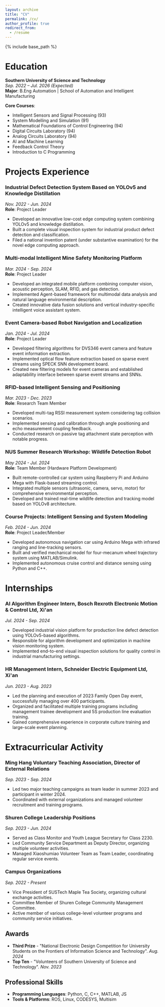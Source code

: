 ```yaml
---
layout: archive
title: "CV"
permalink: /cv/
author_profile: true
redirect_from:
  - /resume
---
```


{% include base_path %}

Education
======
<!--
*Ph.D in Version Control Theory, GitHub University, 2018 (expected)
* M.S. in Jekyll, GitHub University, 2014 
-->
**Southern University of Science and Technology**  
*Sep. 2022 – Jul. 2026 (Expected)*  
**Major**: B.Eng Automation | School of Automation and Intelligent Manufacturing  
<!--**GPA**: 83.36/100-->  
**Core Courses**:  
- Intelligent Sensors and Signal Processing (93)  
- System Modelling and Simulation (91)  
- Mathematical Foundations of Control Engineering (94)  
- Digital Circuits Laboratory (94)  
- Analog Circuits Laboratory (94)  
- AI and Machine Learning  
- Feedback Control Theory  
- Introduction to C Programming 

Projects Experience
======
### Industrial Defect Detection System Based on YOLOv5 and Knowledge Distillation  
*Nov. 2022 - Jun. 2024*  
**Role**: Project Leader  
- Developed an innovative low-cost edge computing system combining YOLOv5 and knowledge distillation.  
- Built a complete visual inspection system for industrial product defect detection and classification.  
- Filed a national invention patent (under substantive examination) for the novel edge computing approach.

### Multi-modal Intelligent Mine Safety Monitoring Platform  
*Mar. 2024 - Sep. 2024*  
**Role**: Project Leader  
- Developed an integrated mobile platform combining computer vision, acoustic perception, SLAM, RFID, and gas detection.  
- Implemented Agent-based framework for multimodal data analysis and natural language environmental description.  
- Created innovative data fusion solutions and vertical industry-specific intelligent voice assistant system.

### Event Camera-based Robot Navigation and Localization  
*Jan. 2024 - Jul. 2024*  
**Role**: Project Leader  
- Developed filtering algorithms for DVS346 event camera and feature event information extraction.  
- Implemented optical flow feature extraction based on sparse event streams using SPECK SNN development board.  
- Created new filtering models for event cameras and established adaptability interface between sparse event streams and SNNs.

### RFID-based Intelligent Sensing and Positioning  
*Mar. 2023 - Dec. 2023*  
**Role**: Research Team Member  
- Developed multi-tag RSSI measurement system considering tag collision scenarios.  
- Implemented sensing and calibration through angle positioning and echo measurement coupling feedback.  
- Conducted research on passive tag attachment state perception with notable progress.

### NUS Summer Research Workshop: Wildlife Detection Robot  
*May 2024 - Jul. 2024*  
**Role**: Team Member (Hardware Platform Development)  
- Built remote-controlled car system using Raspberry Pi and Arduino Mega with Flask-based streaming control.  
- Integrated multiple sensors (ultrasonic, camera, servo, motor) for comprehensive environmental perception.  
- Developed and trained real-time wildlife detection and tracking model based on YOLOv8 architecture.

### Course Projects: Intelligent Sensing and System Modeling  
*Feb. 2024 - Jun. 2024*  
**Role**: Project Leader/Member  
- Developed autonomous navigation car using Arduino Mega with infrared ranging and line-tracking sensors.  
- Built and verified mechanical model for four-mecanum wheel trajectory system using MATLAB/Simulink.  
- Implemented autonomous cruise control and distance sensing using Python and C++.

  
Internships
======
### AI Algorithm Engineer Intern, Bosch Rexroth Electronic Motion & Control Ltd, Xi'an  
*Jul. 2024 - Sep. 2024*  
- Developed industrial vision platform for production line defect detection using YOLOv5-based algorithms.  
- Responsible for algorithm development and optimization in machine vision monitoring system.  
- Implemented end-to-end visual inspection solutions for quality control in industrial manufacturing settings.

### HR Management Intern, Schneider Electric Equipment Ltd, Xi'an  
*Jun. 2023 - Aug. 2023*  
- Led the planning and execution of 2023 Family Open Day event, successfully managing over 400 participants.  
- Organized and facilitated multiple training programs including management trainee development and 5S production line evaluation training.  
- Gained comprehensive experience in corporate culture training and large-scale event planning.

Extracurricular Activity
======
 ### Ming Hang Voluntary Teaching Association, Director of External Relations  
*Sep. 2023 - Sep. 2024*  
- Led two major teaching campaigns as team leader in summer 2023 and participant in winter 2024.  
- Coordinated with external organizations and managed volunteer recruitment and training programs.

### Shuren College Leadership Positions  
*Sep. 2023 - Jun. 2024*  
- Served as Class Monitor and Youth League Secretary for Class 2230.  
- Led Community Service Department as Deputy Director, organizing multiple volunteer activities.  
- Managed Xiaoshumiao Volunteer Team as Team Leader, coordinating regular service events.

### Campus Organizations  
*Sep. 2022 - Present*  
- Vice President of SUSTech Maple Tea Society, organizing cultural exchange activities.  
- Committee Member of Shuren College Community Management Committee.  
- Active member of various college-level volunteer programs and community service initiatives.

  
## Awards
- **Third Prize** - "National Electronic Design Competition for University Students on the Frontiers of Information Science and Technology". *Aug. 2024*  
- **Top Ten** - "Volunteers of Southern University of Science and Technology". *Nov. 2023*

## Professional Skills
- **Programming Languages**: Python, C, C++, MATLAB, JS  
- **Tools & Platforms**: ROS, Linux, CODESYS, Multisim  
